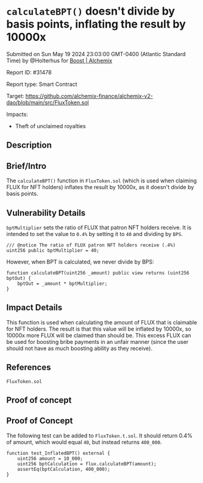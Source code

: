 
# `calculateBPT()` doesn't divide by basis points, inflating the result by 10000x

Submitted on Sun May 19 2024 23:03:00 GMT-0400 (Atlantic Standard Time) by @Holterhus for [Boost | Alchemix](https://immunefi.com/bounty/alchemix-boost/)

Report ID: #31478

Report type: Smart Contract

Target: https://github.com/alchemix-finance/alchemix-v2-dao/blob/main/src/FluxToken.sol

Impacts:
- Theft of unclaimed royalties

## Description
## Brief/Intro

The `calculateBPT()` function in `FluxToken.sol` (which is used when claiming FLUX for NFT holders) inflates the result by 10000x, as it doesn't divide by basis points.

## Vulnerability Details

`bptMultiplier` sets the ratio of FLUX that patron NFT holders receive. It is intended to set the value to `0.4%` by setting it to `40` and dividing by `BPS`.
```solidity
/// @notice The ratio of FLUX patron NFT holders receive (.4%)
uint256 public bptMultiplier = 40;
```
However, when BPT is calculated, we never divide by BPS:
```solidity
function calculateBPT(uint256 _amount) public view returns (uint256 bptOut) {
    bptOut = _amount * bptMultiplier;
}
```

## Impact Details

This function is used when calculating the amount of FLUX that is claimable for NFT holders. The result is that this value will be inflated by 10000x, so 10000x more FLUX will be claimed than should be. This excess FLUX can be used for boosting bribe payments in an unfair manner (since the user should not have as much boosting ability as they receive).

## References

`FluxToken.sol`
        
## Proof of concept
## Proof of Concept

The following test can be added to `FluxToken.t.sol`. It should return 0.4% of amount, which would equal `40`, but instead returns `400_000`.

```solidity
function test_InflatedBPT() external {
    uint256 amount = 10_000;
    uint256 bptCalculation = flux.calculateBPT(amount);
    assertEq(bptCalculation, 400_000);
}
```

